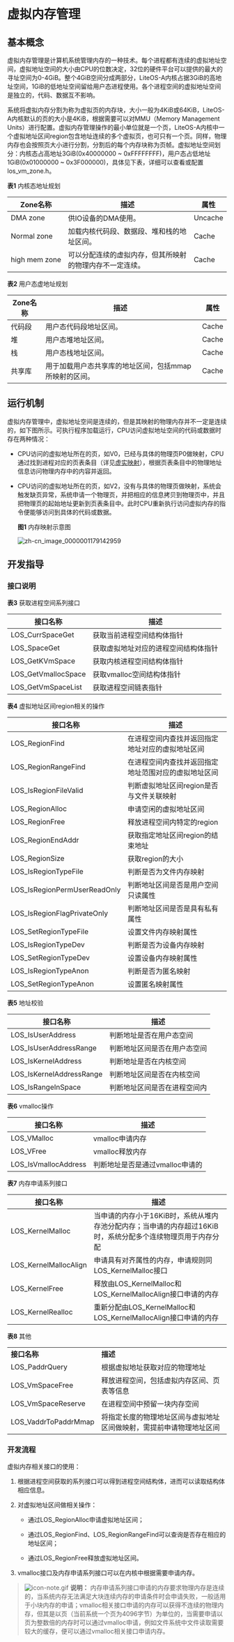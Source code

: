 # 虚拟内存管理


## 基本概念

虚拟内存管理是计算机系统管理内存的一种技术。每个进程都有连续的虚拟地址空间，虚拟地址空间的大小由CPU的位数决定，32位的硬件平台可以提供的最大的寻址空间为0-4GiB。整个4GiB空间分成两部分，LiteOS-A内核占据3GiB的高地址空间，1GiB的低地址空间留给用户态进程使用。各个进程空间的虚拟地址空间是独立的，代码、数据互不影响。

系统将虚拟内存分割为称为虚拟页的内存块，大小一般为4KiB或64KiB，LiteOS-A内核默认的页的大小是4KiB，根据需要可以对MMU（Memory Management Units）进行配置。虚拟内存管理操作的最小单位就是一个页，LiteOS-A内核中一个虚拟地址区间region包含地址连续的多个虚拟页，也可只有一个页。同样，物理内存也会按照页大小进行分割，分割后的每个内存块称为页帧。虚拟地址空间划分：内核态占高地址3GiB(0x40000000 ~ 0xFFFFFFFF)，用户态占低地址1GiB(0x01000000 ~ 0x3F000000)，具体见下表，详细可以查看或配置los_vm_zone.h。

  **表1** 内核态地址规划

| Zone名称 | 描述 | 属性 |
| -------- | -------- | -------- |
| DMA&nbsp;zone | 供IO设备的DMA使用。 | Uncache |
| Normal&nbsp;zone | 加载内核代码段、数据段、堆和栈的地址区间。 | Cache |
| high&nbsp;mem&nbsp;zone | 可以分配连续的虚拟内存，但其所映射的物理内存不一定连续。 | Cache |

  **表2** 用户态虚地址规划

| Zone名称 | 描述 | 属性 |
| -------- | -------- | -------- |
| 代码段 | 用户态代码段地址区间。 | Cache |
| 堆 | 用户态堆地址区间。 | Cache |
| 栈 | 用户态栈地址区间。 | Cache |
| 共享库 | 用于加载用户态共享库的地址区间，包括mmap所映射的区间。 | Cache |


## 运行机制

虚拟内存管理中，虚拟地址空间是连续的，但是其映射的物理内存并不一定是连续的，如下图所示。可执行程序加载运行，CPU访问虚拟地址空间的代码或数据时存在两种情况：

- CPU访问的虚拟地址所在的页，如V0，已经与具体的物理页P0做映射，CPU通过找到进程对应的页表条目（详见[虚实映射](../kernel/kernel-small-basic-inner-reflect.md)），根据页表条目中的物理地址信息访问物理内存中的内容并返回。

- CPU访问的虚拟地址所在的页，如V2，没有与具体的物理页做映射，系统会触发缺页异常，系统申请一个物理页，并把相应的信息拷贝到物理页中，并且把物理页的起始地址更新到页表条目中。此时CPU重新执行访问虚拟内存的指令便能够访问到具体的代码或数据。

  **图1** 内存映射示意图

  ![zh-cn_image_0000001179142959](figures/zh-cn_image_0000001179142959.png)


## 开发指导


### 接口说明

  **表3** 获取进程空间系列接口

| 接口名称| 描述 | 
| -------- | -------- | 
|  LOS_CurrSpaceGet | 获取当前进程空间结构体指针 |
| LOS_SpaceGet | 获取虚拟地址对应的进程空间结构体指针 |
| LOS_GetKVmSpace | 获取内核进程空间结构体指针 |
| LOS_GetVmallocSpace | 获取vmalloc空间结构体指针 |
| LOS_GetVmSpaceList | 获取进程空间链表指针 |


  **表4** 虚拟地址区间region相关的操作

| 接口**名称** | 描述 |
| -------- | -------- |
| LOS_RegionFind | 在进程空间内查找并返回指定地址对应的虚拟地址区间 |
| LOS_RegionRangeFind | 在进程空间内查找并返回指定地址范围对应的虚拟地址区间 |
| LOS_IsRegionFileValid | 判断虚拟地址区间region是否与文件关联映射 |
| LOS_RegionAlloc | 申请空闲的虚拟地址区间 |
| LOS_RegionFree | 释放进程空间内特定的region |
| LOS_RegionEndAddr | 获取指定地址区间region的结束地址 |
| LOS_RegionSize | 获取region的大小 |
| LOS_IsRegionTypeFile | 判断是否为文件内存映射 |
| LOS_IsRegionPermUserReadOnly | 判断地址区间是否是用户空间只读属性 |
| LOS_IsRegionFlagPrivateOnly | 判断地址区间是否是具有私有属性 |
| LOS_SetRegionTypeFile | 设置文件内存映射属性 |
| LOS_IsRegionTypeDev | 判断是否为设备内存映射 |
| LOS_SetRegionTypeDev | 设置设备内存映射属性 |
| LOS_IsRegionTypeAnon | 判断是否为匿名映射 |
| LOS_SetRegionTypeAnon | 设置匿名映射属性 |

  **表5** 地址校验

| 接口**名称** | 描述 |
| -------- | -------- |
| LOS_IsUserAddress | 判断地址是否在用户态空间 |
| LOS_IsUserAddressRange | 判断地址区间是否在用户态空间 |
| LOS_IsKernelAddress | 判断地址是否在内核空间 |
| LOS_IsKernelAddressRange | 判断地址区间是否在内核空间 |
| LOS_IsRangeInSpace | 判断地址区间是否在进程空间内 |

  **表6** vmalloc操作

| 接口**名称** | 描述 |
| -------- | -------- |
| LOS_VMalloc | vmalloc申请内存 |
| LOS_VFree | vmalloc释放内存 |
| LOS_IsVmallocAddress | 判断地址是否是通过vmalloc申请的 |

  **表7** 内存申请系列接口

| 接口**名称** | 描述 |
| -------- | -------- |
| LOS_KernelMalloc | 当申请的内存小于16KiB时，系统从堆内存池分配内存；当申请的内存超过16KiB时，系统分配多个连续物理页用于内存分配 |
| LOS_KernelMallocAlign | 申请具有对齐属性的内存，申请规则同LOS_KernelMalloc接口 |
| LOS_KernelFree | 释放由LOS_KernelMalloc和LOS_KernelMallocAlign接口申请的内存 |
| LOS_KernelRealloc | 重新分配由LOS_KernelMalloc和LOS_KernelMallocAlign接口申请的内存 |

  **表8** 其他

| | |
| -------- | -------- |
| **接口名称** | **描述** |
| LOS_PaddrQuery | 根据虚拟地址获取对应的物理地址 |
| LOS_VmSpaceFree | 释放进程空间，包括虚拟内存区间、页表等信息 |
| LOS_VmSpaceReserve | 在进程空间中预留一块内存空间 |
| LOS_VaddrToPaddrMmap | 将指定长度的物理地址区间与虚拟地址区间做映射，需提前申请物理地址区间 |


### 开发流程

虚拟内存相关接口的使用：

1. 根据进程空间获取的系列接口可以得到进程空间结构体，进而可以读取结构体相应信息。

2. 对虚拟地址区间做相关操作：
   - 通过LOS_RegionAlloc申请虚拟地址区间；

   - 通过LOS_RegionFind、LOS_RegionRangeFind可以查询是否存在相应的地址区间；
   - 通过LOS_RegionFree释放虚拟地址区间。

3. vmalloc接口及内存申请系列接口可以在内核中根据需要申请内存。

> ![icon-note.gif](public_sys-resources/icon-note.gif) **说明：**
> 内存申请系列接口申请的内存要求物理内存是连续的，当系统内存无法满足大块连续内存的申请条件时会申请失败，一般适用于小块内存的申请；vmalloc相关接口申请的内存可以获得不连续的物理内存，但其是以页（当前系统一个页为4096字节）为单位的，当需要申请以页为整数倍的内存时可以通过vmalloc申请，例如文件系统中文件读取需要较大的缓存，便可以通过vmalloc相关接口申请内存。
